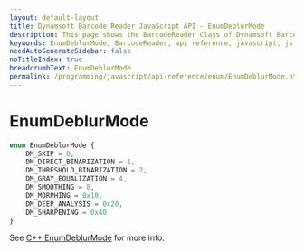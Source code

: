 ```yaml
---
layout: default-layout
title: Dynamsoft Barcode Reader JavaScript API - EnumDeblurMode
description: This page shows the BarcodeReader Class of Dynamsoft Barcode Reader JavaScript SDK.
keywords: EnumDeblurMode, BarcodeReader, api reference, javascript, js
needAutoGenerateSidebar: false
noTitleIndex: true
breadcrumbText: EnumDeblurMode
permalink: /programming/javascript/api-reference/enum/EnumDeblurMode.html
---
```



# EnumDeblurMode

```ts
enum EnumDeblurMode { 
    DM_SKIP = 0, 
    DM_DIRECT_BINARIZATION = 1,
    DM_THRESHOLD_BINARIZATION = 2,
    DM_GRAY_EQUALIZATION = 4,
    DM_SMOOTHING = 8,
    DM_MORPHING = 0x10,
    DM_DEEP_ANALYSIS = 0x20,
    DM_SHARPENING = 0x40
}
```

See [C++ EnumDeblurMode](https://www.dynamsoft.com/barcode-reader/parameters/enum/parameter-mode-enums.html?ver=latest#deblurmode) for more info.
